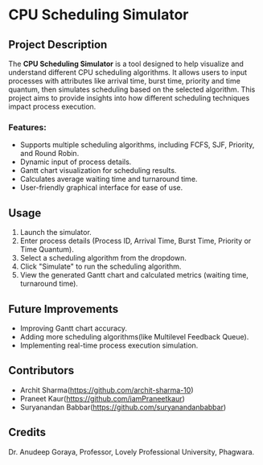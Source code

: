 # CPU Scheduling Simulator

## Project Description
The **CPU Scheduling Simulator** is a tool designed to help visualize and understand different CPU scheduling algorithms. It allows users to input processes with attributes like arrival time, burst time, priority and time quantum, then simulates scheduling based on the selected algorithm. This project aims to provide insights into how different scheduling techniques impact process execution.

### Features:
- Supports multiple scheduling algorithms, including FCFS, SJF, Priority, and Round Robin.
- Dynamic input of process details.
- Gantt chart visualization for scheduling results.
- Calculates average waiting time and turnaround time.
- User-friendly graphical interface for ease of use.

## Usage
1. Launch the simulator.
2. Enter process details (Process ID, Arrival Time, Burst Time, Priority or Time Quantum).
3. Select a scheduling algorithm from the dropdown.
4. Click "Simulate" to run the scheduling algorithm.
5. View the generated Gantt chart and calculated metrics (waiting time, turnaround time).

## Future Improvements
- Improving Gantt chart accuracy.
- Adding more scheduling algorithms(like Multilevel Feedback Queue).
- Implementing real-time process execution simulation.

## Contributors
- Archit Sharma(https://github.com/archit-sharma-10)
- Praneet Kaur(https://github.com/iamPraneetkaur)
- Suryanandan Babbar(https://github.com/suryanandanbabbar)

## Credits
Dr. Anudeep Goraya, Professor, Lovely Professional University, Phagwara.
